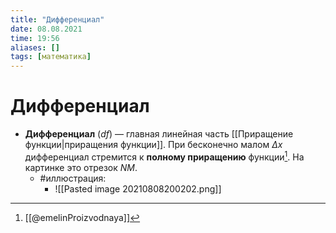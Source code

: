 ```yaml
---
title: "Дифференциал"
date: 08.08.2021
time: 19:56
aliases: []
tags: [математика]
---
```


# Дифференциал

- **Дифференциал** ($df$) — главная линейная часть [[Приращение функции|приращения функции]]. При бесконечно малом $\Delta x$ дифференциал стремится к **полному приращению** функции[^1]. На картинке это отрезок $NM$. 
	- #иллюстрация:
		- ![[Pasted image 20210808200202.png]]

[^1]: [[@emelinProizvodnaya]]